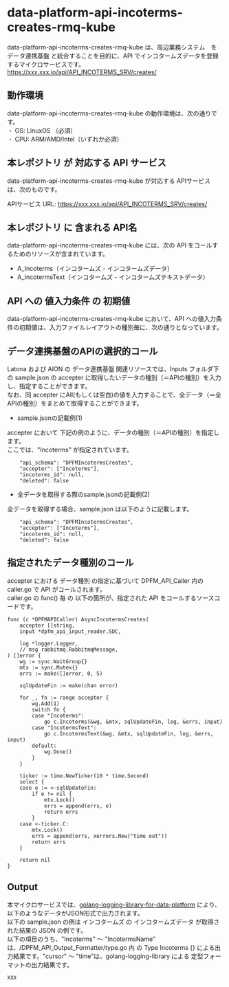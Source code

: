 # data-platform-api-incoterms-creates-rmq-kube

data-platform-api-incoterms-creates-rmq-kube は、周辺業務システム　を データ連携基盤 と統合することを目的に、API でインコタームズデータを登録するマイクロサービスです。  
https://xxx.xxx.io/api/API_INCOTERMS_SRV/creates/

## 動作環境

data-platform-api-incoterms-creates-rmq-kube の動作環境は、次の通りです。  
・ OS: LinuxOS （必須）  
・ CPU: ARM/AMD/Intel（いずれか必須）  


## 本レポジトリ が 対応する API サービス
data-platform-api-incoterms-creates-rmq-kube が対応する APIサービス は、次のものです。

APIサービス URL: https://xxx.xxx.io/api/API_INCOTERMS_SRV/creates/

## 本レポジトリ に 含まれる API名
data-platform-api-incoterms-creates-rmq-kube には、次の API をコールするためのリソースが含まれています。  

* A_Incoterms（インコタームズ - インコタームズデータ）
* A_IncotermsText（インコタームズ - インコタームズテキストデータ）

## API への 値入力条件 の 初期値
data-platform-api-incoterms-creates-rmq-kube において、API への値入力条件の初期値は、入力ファイルレイアウトの種別毎に、次の通りとなっています。  

## データ連携基盤のAPIの選択的コール

Latona および AION の データ連携基盤 関連リソースでは、Inputs フォルダ下の sample.json の accepter に取得したいデータの種別（＝APIの種別）を入力し、指定することができます。  
なお、同 accepter にAll(もしくは空白)の値を入力することで、全データ（＝全APIの種別）をまとめて取得することができます。  

* sample.jsonの記載例(1)  

accepter において 下記の例のように、データの種別（＝APIの種別）を指定します。  
ここでは、"Incoterms" が指定されています。    
  
```
	"api_schema": "DPFMIncotermsCreates",
	"accepter": ["Incoterms"],
	"incoterms_id": null,
	"deleted": false
```
  
* 全データを取得する際のsample.jsonの記載例(2)  

全データを取得する場合、sample.json は以下のように記載します。  

```
	"api_schema": "DPFMIncotermsCreates",
	"accepter": ["Incoterms"],
	"incoterms_id": null,
	"deleted": false
```

## 指定されたデータ種別のコール

accepter における データ種別 の指定に基づいて DPFM_API_Caller 内の caller.go で API がコールされます。  
caller.go の func() 毎 の 以下の箇所が、指定された API をコールするソースコードです。  

```
func (c *DPFMAPICaller) AsyncIncotermsCreates(
	accepter []string,
	input *dpfm_api_input_reader.SDC,

	log *logger.Logger,
	// msg rabbitmq.RabbitmqMessage,
) []error {
	wg := sync.WaitGroup{}
	mtx := sync.Mutex{}
	errs := make([]error, 0, 5)

	sqlUpdateFin := make(chan error)

	for _, fn := range accepter {
		wg.Add(1)
		switch fn {
		case "Incoterms":
			go c.Incoterms(&wg, &mtx, sqlUpdateFin, log, &errs, input)
		case "IncotermsText":
			go c.IncotermsText(&wg, &mtx, sqlUpdateFin, log, &errs, input)
		default:
			wg.Done()
		}
	}

	ticker := time.NewTicker(10 * time.Second)
	select {
	case e := <-sqlUpdateFin:
		if e != nil {
			mtx.Lock()
			errs = append(errs, e)
			return errs
		}
	case <-ticker.C:
		mtx.Lock()
		errs = append(errs, xerrors.New("time out"))
		return errs
	}

	return nil
}
```

## Output  
本マイクロサービスでは、[golang-logging-library-for-data-platform](https://github.com/latonaio/golang-logging-library-for-data-platform) により、以下のようなデータがJSON形式で出力されます。  
以下の sample.json の例は インコタームズ の インコタームズデータ が取得された結果の JSON の例です。  
以下の項目のうち、"Incoterms" ～ "IncotermsName" は、/DPFM_API_Output_Formatter/type.go 内 の Type Incoterms {} による出力結果です。"cursor" ～ "time"は、golang-logging-library による 定型フォーマットの出力結果です。  

```
XXX
```
